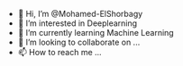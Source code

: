 - 👋 Hi, I’m @Mohamed-ElShorbagy
- 👀 I’m interested in Deeplearning
- 🌱 I’m currently learning Machine Learning
- 💞️ I’m looking to collaborate on ...
- 📫 How to reach me ...

<!---
Mohamed-ElShorbagy/Mohamed-ElShorbagy is a ✨ special ✨ repository because its `README.md` (this file) appears on your GitHub profile.
You can click the Preview link to take a look at your changes.
--->
